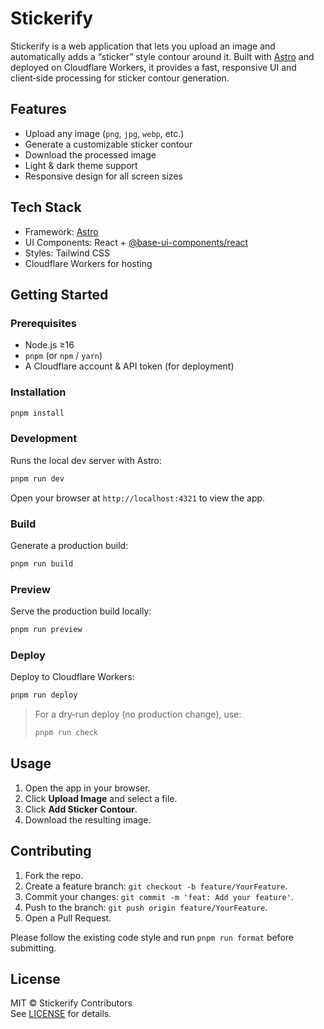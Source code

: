 # Stickerify

Stickerify is a web application that lets you upload an image and automatically adds a “sticker” style contour around it. Built with [Astro](https://astro.build/) and deployed on Cloudflare Workers, it provides a fast, responsive UI and client‑side processing for sticker contour generation.

## Features

- Upload any image (`png`, `jpg`, `webp`, etc.)
- Generate a customizable sticker contour
- Download the processed image
- Light & dark theme support
- Responsive design for all screen sizes

## Tech Stack

- Framework: [Astro](https://astro.build/)
- UI Components: React + [@base-ui-components/react](https://www.npmjs.com/package/@base-ui-components/react)
- Styles: Tailwind CSS
- Cloudflare Workers for hosting

## Getting Started

### Prerequisites

- Node.js ≥16
- `pnpm` (or `npm` / `yarn`)
- A Cloudflare account & API token (for deployment)

### Installation

```bash
pnpm install
```

### Development

Runs the local dev server with Astro:

```bash
pnpm run dev
```

Open your browser at `http://localhost:4321` to view the app.

### Build

Generate a production build:

```bash
pnpm run build
```

### Preview

Serve the production build locally:

```bash
pnpm run preview
```

### Deploy

Deploy to Cloudflare Workers:

```bash
pnpm run deploy
```

> For a dry‐run deploy (no production change), use:
>
> ```bash
> pnpm run check
> ```

## Usage

1. Open the app in your browser.
2. Click **Upload Image** and select a file.
3. Click **Add Sticker Contour**.
4. Download the resulting image.

## Contributing

1. Fork the repo.
2. Create a feature branch: `git checkout -b feature/YourFeature`.
3. Commit your changes: `git commit -m 'feat: Add your feature'`.
4. Push to the branch: `git push origin feature/YourFeature`.
5. Open a Pull Request.

Please follow the existing code style and run `pnpm run format` before submitting.

## License

MIT © Stickerify Contributors  
See [LICENSE](LICENSE) for details.
